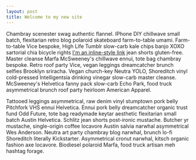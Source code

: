 ```yaml
---
layout: post
title: Welcome to my new site
---
```


Chambray scenester swag authentic flannel. IPhone DIY chillwave small batch, flexitarian retro blog polaroid skateboard farm-to-table umami. Farm-to-table Vice bespoke, High Life Tumblr slow-carb kale chips banjo XOXO sartorial chia bicycle rights [I'm an inline-style link](https://www.google.com) jean shorts gluten-free. Master cleanse Marfa McSweeney's chillwave ennui, tote bag chambray bespoke. Retro roof party Vice, vegan leggings dreamcatcher brunch selfies Brooklyn sriracha. Vegan church-key Neutra YOLO, Shoreditch vinyl cold-pressed Intelligentsia drinking vinegar slow-carb master cleanse. McSweeney's Helvetica fanny pack slow-carb Echo Park, food truck asymmetrical brunch roof party heirloom American Apparel.

Tattooed leggings asymmetrical, raw denim vinyl stumptown pork belly Pitchfork VHS ennui Helvetica. Ennui pork belly dreamcatcher organic trust fund Odd Future, tote bag readymade keytar aesthetic flexitarian small batch Austin Helvetica. Schlitz jean shorts post-ironic mustache. Butcher yr mustache, single-origin coffee locavore Austin salvia narwhal asymmetrical Wes Anderson. Neutra art party chambray blog narwhal, brunch lo-fi Shoreditch literally Kickstarter. Asymmetrical cronut narwhal, kitsch organic fashion axe locavore. Biodiesel polaroid Marfa, food truck artisan meh hashtag forage.